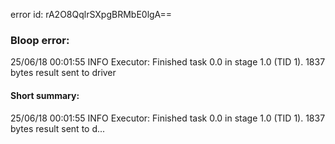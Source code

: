error id: rA2O8QqlrSXpgBRMbE0lgA==
### Bloop error:

25/06/18 00:01:55 INFO Executor: Finished task 0.0 in stage 1.0 (TID 1). 1837 bytes result sent to driver
#### Short summary: 

25/06/18 00:01:55 INFO Executor: Finished task 0.0 in stage 1.0 (TID 1). 1837 bytes result sent to d...
